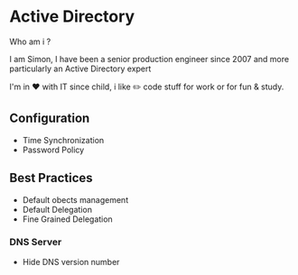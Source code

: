 # Active Directory

Who am i ?

I am Simon, I have been a senior production engineer since 2007 and more particularly an Active Directory expert

I'm in ❤️ with IT since child, i like ✏️ code stuff for work or for fun & study.


## Configuration

- Time Synchronization
- Password Policy

## Best Practices

- Default obects management
- Default Delegation
- Fine Grained Delegation

### DNS Server

- Hide DNS version number
